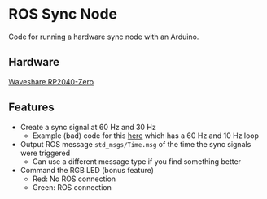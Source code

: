 # ROS Sync Node
Code for running a hardware sync node with an Arduino.

## Hardware
[Waveshare RP2040-Zero](https://www.waveshare.com/rp2040-zero.htm)

## Features
- Create a sync signal at 60 Hz and 30 Hz
  - Example (bad) code for this [here](https://github.com/aerorobotics/ONR_drone_spinnaker_ws/tree/master/Code/Arduino/sync_60Hz) which has a 60 Hz and 10 Hz loop
- Output ROS message `std_msgs/Time.msg` of the time the sync signals were triggered
  - Can use a different message type if you find something better
- Command the RGB LED (bonus feature)
  - Red: No ROS connection
  - Green: ROS connection
  
